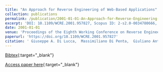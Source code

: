 ```yaml
---
title: "An Approach for Reverse Engineering of Web-Based Applications"
collection: publications
permalink: /publication/2001-01-01-An-Approach-for-Reverse-Engineering-of-Web-Based-Applications
excerpt: 'DOI: 10.1109/WCRE.2001.957827, Scopus ID: 2-s2.0-0034780666, Cited by: 40'
date: 2001-01-01
venue: 'Proceedings of the Eighth Working Conference on Reverse Engineering, WCRE&apos;01, Stuttgart, Germany, October 2-5, 2001'
paperurl: 'https://doi.org/10.1109/WCRE.2001.957827'
citation: ' Giuseppe A. Di Lucca,  Massimiliano Di Penta,  Giuliano Antoniol,  Gerardo Casazza, &quot;An Approach for Reverse Engineering of Web-Based Applications.&quot; Proceedings of the Eighth Working Conference on Reverse Engineering, WCRE&amp;apos;01, Stuttgart, Germany, October 2-5, 2001, 2001.'
---
```

[Bibtex](https://dblp.org/rec/bib/conf/wcre/LuccaPAC01){:target="_blank"}

[Access paper here](https://doi.org/10.1109/WCRE.2001.957827){:target="_blank"}
